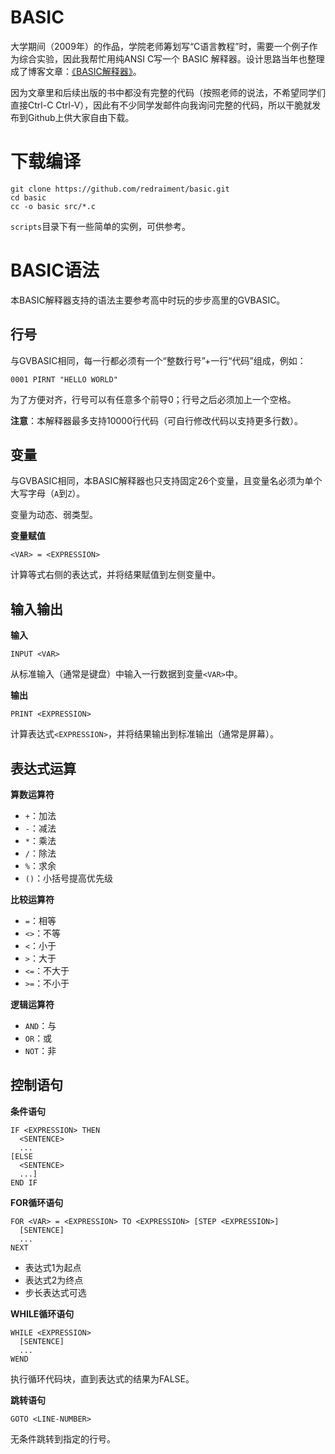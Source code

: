 # BASIC

大学期间（2009年）的作品，学院老师筹划写“C语言教程”时，需要一个例子作为综合实验，因此我帮忙用纯ANSI C写一个 BASIC 解释器。设计思路当年也整理成了博客文章：[《BASIC解释器》](http://zzp.me/archive/basic解释器.html)。

因为文章里和后续出版的书中都没有完整的代码（按照老师的说法，不希望同学们直接Ctrl-C Ctrl-V），因此有不少同学发邮件向我询问完整的代码，所以干脆就发布到Github上供大家自由下载。

# 下载编译

```
git clone https://github.com/redraiment/basic.git
cd basic
cc -o basic src/*.c
```

`scripts`目录下有一些简单的实例，可供参考。

# BASIC语法

本BASIC解释器支持的语法主要参考高中时玩的步步高里的GVBASIC。

## 行号

与GVBASIC相同，每一行都必须有一个“整数行号”+一行“代码”组成，例如：

```
0001 PIRNT "HELLO WORLD"
```

为了方便对齐，行号可以有任意多个前导0；行号之后必须加上一个空格。

**注意**：本解释器最多支持10000行代码（可自行修改代码以支持更多行数）。

## 变量

与GVBASIC相同，本BASIC解释器也只支持固定26个变量，且变量名必须为单个大写字母（`A`到`Z`）。

变量为动态、弱类型。

**变量赋值**

```
<VAR> = <EXPRESSION>
```

计算等式右侧的表达式，并将结果赋值到左侧变量中。

## 输入输出

**输入**

```
INPUT <VAR>
```

从标准输入（通常是键盘）中输入一行数据到变量`<VAR>`中。

**输出**

```
PRINT <EXPRESSION>
```

计算表达式`<EXPRESSION>`，并将结果输出到标准输出（通常是屏幕）。

## 表达式运算

**算数运算符**

* `+`：加法
* `-`：减法
* `*`：乘法
* `/`：除法
* `%`：求余
* `()`：小括号提高优先级

**比较运算符**

* `=`：相等
* `<>`：不等
* `<`：小于
* `>`：大于
* `<=`：不大于
* `>=`：不小于

**逻辑运算符**

* `AND`：与
* `OR`：或
* `NOT`：非

## 控制语句

**条件语句**

```
IF <EXPRESSION> THEN
  <SENTENCE>
  ...
[ELSE
  <SENTENCE>
  ...]
END IF
```

**FOR循环语句**

```
FOR <VAR> = <EXPRESSION> TO <EXPRESSION> [STEP <EXPRESSION>]
  [SENTENCE]
  ...
NEXT
```

* 表达式1为起点
* 表达式2为终点
* 步长表达式可选

**WHILE循环语句**

```
WHILE <EXPRESSION>
  [SENTENCE]
  ...
WEND
```

执行循环代码块，直到表达式的结果为FALSE。

**跳转语句**

```
GOTO <LINE-NUMBER>
```

无条件跳转到指定的行号。
